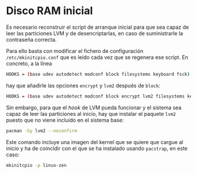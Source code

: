 # Disco RAM inicial

Es necesario reconstruir el script de arranque inicial para que sea capaz de leer las particiones LVM y de desencriptarlas, en caso de suministrarle la contraseña correcta.

Para ello basta con modificar el fichero de configuración `/etc/mkinitcpio.conf` que es leído cada vez que se regenera ese script. En concreto, a la línea

```bash
HOOKS = (base udev autodetect modconf block filesystems keyboard fsck)
```

hay que añadirle las opciones `encrypt` y `lvm2` después de `block`:

```bash
HOOKS = (base udev autodetect modconf block encrypt lvm2 filesystems keyboard fsck)
```

Sin embargo, para que el *hook* de LVM pueda funcionar y el sistema sea capaz de leer las particiones al inicio, hay que instalar el paquete `lvm2` puesto que no viene incluido en el sistema base:

```bash
pacman -Sy lvm2 --noconfirm
```

Este comando incluye una imagen del kernel que se quiere que cargue al inicio y ha de coincidir con el que se ha instalado usando `pacstrap`, en este caso:

```bash
mkinitcpio -p linux-zen
```

